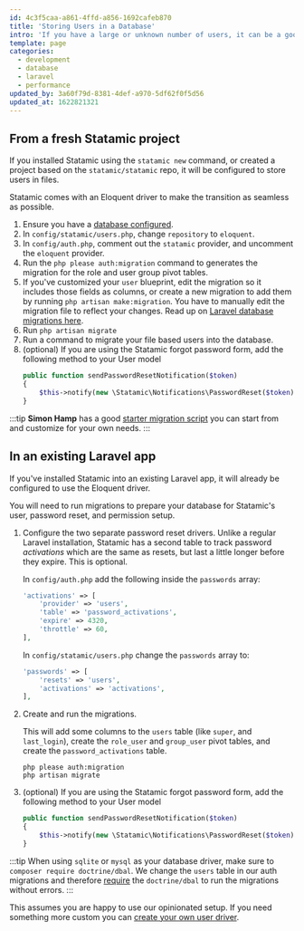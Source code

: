 ```yaml
---
id: 4c3f5caa-a861-4ffd-a856-1692cafeb870
title: 'Storing Users in a Database'
intro: 'If you have a large or unknown number of users, it can be a good idea to store them in a database instead of the filesystem for the sake of performance or scaling.'
template: page
categories:
  - development
  - database
  - laravel
  - performance
updated_by: 3a60f79d-8381-4def-a970-5df62f0f5d56
updated_at: 1622821321
---
```


## From a fresh Statamic project

If you installed Statamic using the `statamic new` command, or created a project based on the `statamic/statamic` repo, it will be configured to store users in files.

Statamic comes with an Eloquent driver to make the transition as seamless as possible.

1. Ensure you have a [database configured](https://laravel.com/docs/database#configuration).
2. In `config/statamic/users.php`, change `repository` to `eloquent`.
3. In `config/auth.php`, comment out the `statamic` provider, and uncomment the `eloquent` provider.
4. Run the `php please auth:migration` command to generates the migration for the role and user group pivot tables.
5. If you've customized your `user` blueprint, edit the migration so it includes those fields as columns, or create a new migration to add them by running `php artisan make:migration`. You have to manually edit the migration file to reflect your changes. Read up on [Laravel database migrations here](https://laravel.com/docs/10.x/migrations).
6. Run `php artisan migrate`
7. Run a command to migrate your file based users into the database.
8. (optional) If you are using the Statamic forgot password form, add the following method to your User model
    ```php
    public function sendPasswordResetNotification($token)
    {
        $this->notify(new \Statamic\Notifications\PasswordReset($token));
    }
    ```

:::tip
**Simon Hamp** has a good [starter migration script](https://gist.github.com/simonhamp/a2b9113c100e5194db53298162f1dde0) you can start from and customize for your own needs.
:::
## In an existing Laravel app

If you've installed Statamic into an existing Laravel app, it will already be configured to use the Eloquent driver.

You will need to run migrations to prepare your database for Statamic's user, password reset, and permission setup.

1. Configure the two separate password reset drivers. Unlike a regular Laravel installation, Statamic has a second table to track password _activations_ which are the same as resets, but last a little longer before they expire. This is optional.

   In `config/auth.php` add the following inside the `passwords` array:

    ```php
    'activations' => [
        'provider' => 'users',
        'table' => 'password_activations',
        'expire' => 4320,
        'throttle' => 60,
    ],
    ```

    In `config/statamic/users.php` change the `passwords` array to:

    ```php
    'passwords' => [
        'resets' => 'users',
        'activations' => 'activations',
    ],
    ```

2. Create and run the migrations.

    This will add some columns to the `users` table (like `super`, and `last_login`), create the `role_user` and `group_user` pivot tables, and create the `password_activations` table.

    ``` shell
    php please auth:migration
    php artisan migrate
    ```
3. (optional) If you are using the Statamic forgot password form, add the following method to your User model
    ```php
    public function sendPasswordResetNotification($token)
    {
        $this->notify(new \Statamic\Notifications\PasswordReset($token));
    }
    ```

:::tip
When using `sqlite` or `mysql` as your database driver, make sure to `composer require doctrine/dbal`. We change the `users` table in our auth migrations and therefore [require](https://laravel.com/docs/master/migrations#modifying-columns) the `doctrine/dbal` to run the migrations without errors.
:::


This assumes you are happy to use our opinionated setup. If you need something more custom you can [create your own user driver](/tips/storing-users-somewhere-custom).
